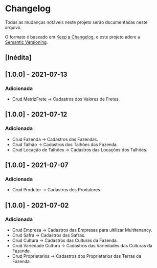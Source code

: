 # Changelog

Todas as mudanças notáveis ​​neste projeto serão documentadas neste arquivo.

O formato é baseado em [Keep a Changelog](https://keepachangelog.com/en/1.0.0/),
e este projeto adere a [Semantic Versioning](https://semver.org/spec/v2.0.0.html).

## [Inédita]

## [1.0.0] - 2021-07-13
### Adicionada
- Crud MatrizFrete -> Cadastros dos Valores de Fretes.

## [1.0.0] - 2021-07-12
### Adicionada
- Crud Fazenda -> Cadastros das Fazendas.
- Crud Talhão -> Cadastros dos Talhões das Fazenda.
- Crud Locação de Talhões -> Cadastros das Locações dos Talhões.

## [1.0.0] - 2021-07-07
### Adicionada
- Crud Produtor -> Cadastros dos Produtores.


## [1.0.0] - 2021-07-02
### Adicionada
- Crud Empresa -> Cadastros das Empresas para ultilizar Multitenancy.
- Crud Safra -> Cadastros das Safras.
- Crud Cultura -> Cadastros das Culturas da Fazenda.
- Crud Variedade Cultura -> Cadastros das Variedades das Culturas da Fazenda.
- Crud Proprietarios -> Cadastros dos Proprietarios das Terras da Fazenda.
